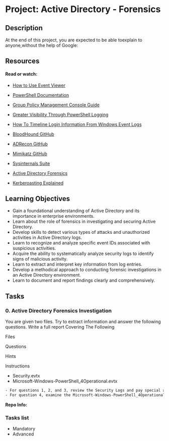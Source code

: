 # Project: Active Directory - Forensics

## Description

At the end of this project, you are expected to be able toexplain to anyone,without the help of Google:

## Resources

#### Read or watch:

* [How to Use Event Viewer](/rltoken/BMqzWcmi0GGsWH0JrtvkAA)
* [PowerShell Documentation](/rltoken/4e2rc9_w1RXUlFsJPjQheQ)
* [Group Policy Management Console Guide](/rltoken/31w1zHxSYdIyKRhBTn08cQ)
* [Greater Visibility Through PowerShell Logging](/rltoken/o-eJH2CgxJ314LOGEk9Hfg)
* [How To Timeline Login Information From Windows Event Logs](/rltoken/exHCViUh5y753YzdfDNgtg)

* [BloodHound GitHub](/rltoken/W3OLnB8EAFwhtCXcI6v7nQ)
* [ADRecon GitHub](/rltoken/DOoJ7vsHVCyIsmYYiV257Q)
* [Mimikatz GitHub](/rltoken/DujsIzzArdO6qOLNlKyGxw)
* [Sysinternals Suite](/rltoken/4pMHe4FdCPjB11_2ahQR4A)

* [Active Directory Forensics](/rltoken/pkGdH2aGafDuxv7F9_MSyA)
* [Kerberoasting Explained](/rltoken/rfU-fzfgILl_YKF-Hnz1HA)


## Learning Objectives

* Gain a foundational understanding of Active Directory and its importance in enterprise environments.
* Learn about the role of forensics in investigating and securing Active Directory.
* Develop skills to detect various types of attacks and unauthorized activities in Active Directory logs.
* Learn to recognize and analyze specific event IDs associated with suspicious activities.
* Acquire the ability to systematically analyze security logs to identify signs of malicious activity.
* Learn to extract and interpret key information from log entries.
* Develop a methodical approach to conducting forensic investigations in an Active Directory environment.
* Learn to document and report findings clearly and comprehensively.


## Tasks

### 0. Active Directory Forensics Investigation

You are given two files. Try to extract information and answer the following questions. Write a full report Covering The Following

Files

Questions

Hints

Instructions

* Security.evtx
* Microsoft-Windows-PowerShell_4Operational.evtx

```bash
- For questions 1, 2, and 3, review the Security Logs and pay special attention to Events ID 4768 and 4769.
- For question 4, examine the Microsoft-Windows-PowerShell_4Operational.evtx logs and look for Event ID 4104.
```

**Repo Info:**
### Tasks list

* Mandatory
* Advanced



